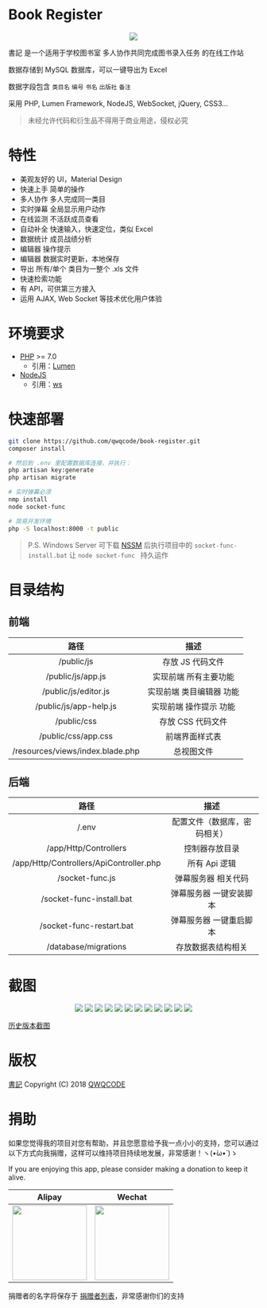 # Book Register

<p align="center"><img src="./docs/logo.png"></p>

書記 是一个适用于学校图书室 多人协作共同完成图书录入任务 的在线工作站

数据存储到 MySQL 数据库，可以一键导出为 Excel

数据字段包含 `类目名` `编号` `书名` `出版社` `备注`

采用 PHP, Lumen Framework, NodeJS, WebSocket, jQuery, CSS3...

> 未经允许代码和衍生品不得用于商业用途，侵权必究

# 特性
- 美观友好的 UI，Material Design
- 快速上手 简单的操作
- 多人协作 多人完成同一类目
- 实时弹幕 全局显示用户动作
- 在线监测 不活跃成员查看
- 自动补全 快速输入，快速定位，类似 Excel
- 数据统计 成员战绩分析
- 编辑器 操作提示
- 编辑器 数据实时更新，本地保存
- 导出 所有/单个 类目为一整个 .xls 文件
- 快速检索功能
- 有 API，可供第三方接入
- 运用 AJAX, Web Socket 等技术优化用户体验

# 环境要求
- [PHP](http://www.php.net/) >= 7.0
	- 引用：[Lumen](https://github.com/laravel/lumen)
- [NodeJS](http://nodejs.cn/)
    - 引用：[ws](https://github.com/websockets/ws)

# 快速部署
```sh
git clone https://github.com/qwqcode/book-register.git
composer install

# 然后到 .env 里配置数据库连接，并执行：
php artisan key:generate
php artisan migrate

# 实时弹幕必须
nmp install
node socket-func

# 简易开发环境
php -S localhost:8000 -t public
```

> P.S. Windows Server 可下载 [NSSM](http://nssm.cc) 后执行项目中的 `socket-func-install.bat` 让 `node socket-func ` 持久运作

# 目录结构

## 前端

| 路径 | 描述 |
| :------: | :------: |
| /public/js | 存放 JS 代码文件 |
| /public/js/app.js | 实现前端 所有主要功能 |
| /public/js/editor.js | 实现前端 类目编辑器 功能 |
| /public/js/app-help.js | 实现前端 操作提示 功能 |
| /public/css | 存放 CSS 代码文件 |
| /public/css/app.css | 前端界面样式表 |
| /resources/views/index.blade.php | 总视图文件 |


## 后端

| 路径 | 描述 |
| :------: | :------: |
| /.env | 配置文件（数据库，密码相关） |
| /app/Http/Controllers | 控制器存放目录 |
| /app/Http/Controllers/ApiController.php | 所有 Api 逻辑 |
| /socket-func.js | 弹幕服务器 相关代码 |
| /socket-func-install.bat | 弹幕服务器 一键安装脚本 |
| /socket-func-restart.bat | 弹幕服务器 一键重启脚本 |
| /database/migrations | 存放数据表结构相关 |

# 截图

<p align="center">
<img src="./docs/screenshots/latest/login.png">
<img src="./docs/screenshots/latest/category_list.png">
<img src="./docs/screenshots/latest/danmaku.gif">
<img src="./docs/screenshots/latest/editor.png">
<img src="./docs/screenshots/latest/inserter.gif">
<img src="./docs/screenshots/latest/autocomplete.gif">
<img src="./docs/screenshots/latest/editor-help.png">
<img src="./docs/screenshots/latest/danmaku-input.png">
<img src="./docs/screenshots/latest/danmaku-input-2.png">
<img src="./docs/screenshots/latest/ranking.png">
<img src="./docs/screenshots/latest/excel.png">
<img src="./docs/screenshots/latest/socket-func.png">
</p>

[历史版本截图](./docs/history.md)

# 版权

[書記](https://github.com/qwqcode/book-register) Copyright (C) 2018 [QWQCODE](http://www.qwqaq.com "Author Blog")

# 捐助
如果您觉得我的项目对您有帮助，并且您愿意给予我一点小小的支持，您可以通过以下方式向我捐赠，这样可以维持项目持续地发展，非常感谢！ヽ(•̀ω•́ )ゝ

If you are enjoying this app, please consider making a donation to keep it alive.

| Alipay | Wechat | 
| :------: | :------: | 
| <img width="150" src="./docs/donate/alipay.png"> | <img width="150" src="./docs/donate/wechat.png"> | 

捐赠者的名字将保存于 [捐赠者列表](https://github.com/qwqcode/donate-qwqaq)，非常感谢你们的支持